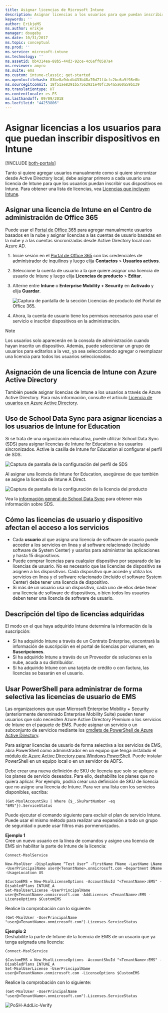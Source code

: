 ```yaml
---
title: Asignar licencias de Microsoft Intune
description: Asignar licencias a los usuarios para que puedan inscribirse en Intune
keywords: ''
author: ErikjeMS
ms.author: erikje
manager: dougeby
ms.date: 10/31/2017
ms.topic: conceptual
ms.prod: ''
ms.service: microsoft-intune
ms.technology: ''
ms.assetid: bb4314ea-88b5-44d3-92ce-4c6aff0587a4
ms.reviewer: amyro
ms.suite: ems
ms.custom: intune-classic; get-started
ms.openlocfilehash: 83be8a9dcdb433b48a70d71f4cfc2bc6a9f98e0b
ms.sourcegitcommit: 18f51ae8291b57562921e40fc364a5a60a59b139
ms.translationtype: HT
ms.contentlocale: es-ES
ms.lasthandoff: 09/09/2018
ms.locfileid: "44253806"
---
```

# <a name="assign-licenses-to-users-so-they-can-enroll-devices-in-intune"></a>Asignar licencias a los usuarios para que puedan inscribir dispositivos en Intune

[!INCLUDE [both-portals](./includes/note-for-both-portals.md)]

Tanto si quiere agregar usuarios manualmente como si quiere sincronizar desde Active Directory local, debe asignar primero a cada usuario una licencia de Intune para que los usuarios puedan inscribir sus dispositivos en Intune. Para obtener una lista de licencias, vea [Licencias que incluyen Intune](licenses.md).

## <a name="assign-an-intune-license-in-the-office-365-admin-center"></a>Asignar una licencia de Intune en el Centro de administración de Office 365

Puede usar el [Portal de Office 365](http://go.microsoft.com/fwlink/p/?LinkId=698854) para agregar manualmente usuarios basados en la nube y asignar licencias a las cuentas de usuario basadas en la nube y a las cuentas sincronizadas desde Active Directory local con Azure AD.

1. Inicie sesión en el [Portal de Office 365](http://go.microsoft.com/fwlink/p/?LinkId=698854) con las credenciales de administrador de inquilinos y luego elija **Contactos** > **Usuarios activos**.

2. Seleccione la cuenta de usuario a la que quiere asignar una licencia de usuario de Intune y luego elija **Licencias de producto** > **Editar**.

3. Alterne entre **Intune** o **Enterprise Mobility + Security** en **Activado** y elija **Guardar**.

   ![Captura de pantalla de la sección Licencias de producto del Portal de Office 365.](./media/office-assign-license.png)

4. Ahora, la cuenta de usuario tiene los permisos necesarios para usar el servicio e inscribir dispositivos en la administración.

> [!NOTE]
> Los usuarios solo aparecerán en la consola de administración cuando hayan inscrito un dispositivo. Además, puede seleccionar un grupo de usuarios para editarlos a la vez, ya sea seleccionando agregar o reemplazar una licencia para todos los usuarios seleccionados.

## <a name="assign-an-intune-license-by-using-azure-active-directory"></a>Asignación de una licencia de Intune con Azure Active Directory

También puede asignar licencias de Intune a los usuarios a través de Azure Active Directory. Para más información, consulte el artículo [Licencia de usuarios en Azure Active Directory](https://docs.microsoft.com/azure/active-directory/active-directory-licensing-group-assignment-azure-portal). 

## <a name="use-school-data-sync-to-assign-licenses-to-users-in-intune-for-education"></a>Uso de School Data Sync para asignar licencias a los usuarios de Intune for Education
Si se trata de una organización educativa, puede utilizar School Data Sync (SDS) para asignar licencias de Intune for Education a los usuarios sincronizados. Active la casilla de Intune for Education al configurar el perfil de SDS.  

![Captura de pantalla de la configuración del perfil de SDS](./media/i4e-sds-profile-setup-setting.png)

Al asignar una licencia de Intune for Education, asegúrese de que también se asigne la licencia de Intune A Direct.

![Captura de pantalla de la configuración de la licencia del producto](./media/i4e-set-licenses.png)

Vea la [información general de School Data Sync](https://support.office.com/article/Overview-of-School-Data-Sync-and-Classroom-f3d1147b-4ade-4905-8518-508e729f2e91) para obtener más información sobre SDS.

## <a name="how-user-and-device-licenses-affect-access-to-services"></a>Cómo las licencias de usuario y dispositivo afectan el acceso a los servicios
* Cada **usuario** al que asigna una licencia de software de usuario puede acceder a los servicios en línea y al software relacionado (incluido software de System Center) y usarlos para administrar las aplicaciones y hasta 15 dispositivos.
* Puede comprar licencias para cualquier dispositivo por separado de las licencias de usuario. No es necesario que las licencias de dispositivo se asignen a los dispositivos. Cada dispositivo que accede y utiliza los servicios en línea y el software relacionado (incluido el software System Center) debe tener una licencia de dispositivo.
* Si más de un usuario usa un dispositivo, cada uno de ellos debe tener una licencia de software de dispositivos, o bien todos los usuarios deben tener una licencia de software de usuario.

## <a name="understanding-the-type-of-licenses-you-have-purchased"></a>Descripción del tipo de licencias adquiridas

El modo en el que haya adquirido Intune determina la información de la suscripción:

- Si ha adquirido Intune a través de un Contrato Enterprise, encontrará la información de suscripción en el portal de licencias por volumen, en **Suscripciones**.
- Si ha adquirido Intune a través de un Proveedor de soluciones en la nube, acuda a su distribuidor.
- Si ha adquirido Intune con una tarjeta de crédito o con factura, las licencias se basarán en el usuario.




## <a name="use-powershell-to-selectively-manage-ems-user-licenses"></a>Usar PowerShell para administrar de forma selectiva las licencias de usuario de EMS
Las organizaciones que usan Microsoft Enterprise Mobility + Security (anteriormente denominado Enterprise Mobility Suite) pueden tener usuarios que solo necesiten Azure Active Directory Premium o los servicios de Intune en el paquete de EMS. Puede asignar un servicio o un subconjunto de servicios mediante los [cmdlets de PowerShell de Azure Active Directory](https://msdn.microsoft.com/library/jj151815.aspx).

Para asignar licencias de usuario de forma selectiva a los servicios de EMS, abra PowerShell como administrador en un equipo que tenga instalado el [módulo de Azure Active Directory para Windows PowerShell](https://msdn.microsoft.com/library/jj151815.aspx#bkmk_installmodule). Puede instalar PowerShell en un equipo local o en un servidor de ADFS.

Debe crear una nueva definición de SKU de licencia que solo se aplique a los planes de servicio deseados. Para ello, deshabilite los planes que no quiera aplicar. Por ejemplo, podría crear una definición de SKU de licencia que no asigne una licencia de Intune. Para ver una lista con los servicios disponibles, escriba:

    (Get-MsolAccountSku | Where {$_.SkuPartNumber -eq "EMS"}).ServiceStatus

Puede ejecutar el comando siguiente para excluir el plan de servicio Intune. Puede usar el mismo método para realizar una expansión a todo un grupo de seguridad o puede usar filtros más pormenorizados.

**Ejemplo 1**<br>
Cree un nuevo usuario en la línea de comandos y asigne una licencia de EMS sin habilitar la parte de Intune de la licencia:

    Connect-MsolService

    New-MsolUser -DisplayName “Test User” -FirstName FName -LastName LName -UserPrincipalName user@<TenantName>.onmicrosoft.com –Department DName -UsageLocation US

    $CustomEMS = New-MsolLicenseOptions -AccountSkuId "<TenantName>:EMS" -DisabledPlans INTUNE_A
    Set-MsolUserLicense -UserPrincipalName user@<TenantName>.onmicrosoft.com -AddLicenses <TenantName>:EMS -LicenseOptions $CustomEMS


Realice la comprobación con lo siguiente:

    (Get-MsolUser -UserPrincipalName "user@<TenantName>.onmicrosoft.com").Licenses.ServiceStatus

**Ejemplo 2**<br>
Deshabilite la parte de Intune de la licencia de EMS de un usuario que ya tenga asignada una licencia:

    Connect-MsolService

    $CustomEMS = New-MsolLicenseOptions -AccountSkuId "<TenantName>:EMS" -DisabledPlans INTUNE_A
    Set-MsolUserLicense -UserPrincipalName user@<TenantName>.onmicrosoft.com -LicenseOptions $CustomEMS

Realice la comprobación con lo siguiente:

    (Get-MsolUser -UserPrincipalName "user@<TenantName>.onmicrosoft.com").Licenses.ServiceStatus

![PoSH-AddLic-Verify](./media/posh-addlic-verify.png)
